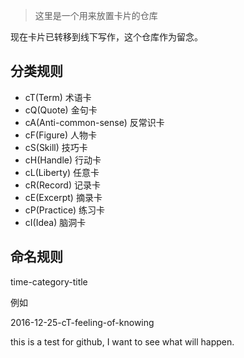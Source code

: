 > 这里是一个用来放置卡片的仓库

现在卡片已转移到线下写作，这个仓库作为留念。

## 分类规则

- cT(Term) 术语卡
- cQ(Quote) 金句卡
- cA(Anti-common-sense) 反常识卡
- cF(Figure) 人物卡
- cS(Skill) 技巧卡
- cH(Handle) 行动卡
- cL(Liberty) 任意卡
- cR(Record) 记录卡
- cE(Excerpt) 摘录卡
- cP(Practice) 练习卡
- cI(Idea) 脑洞卡

## 命名规则

time-category-title

例如

2016-12-25-cT-feeling-of-knowing

this is a test for github, I want to see what will happen.

